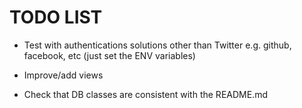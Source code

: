 TODO LIST
=========

* Test with authentications solutions other than Twitter e.g. github, 
  facebook, etc (just set the ENV variables)

* Improve/add views

* Check that DB classes are consistent with the README.md